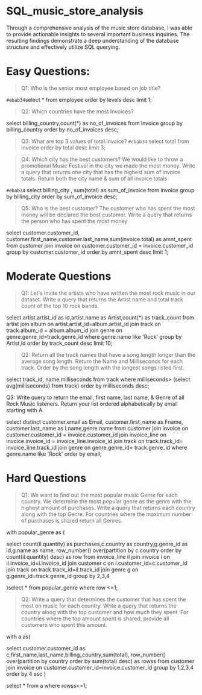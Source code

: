 # SQL_music_store_analysis
Through a comprehensive analysis of the music store database, I was able to provide actionable insights to several important business inquiries. The resulting findings demonstrate a deep understanding of the database structure and effectively utilize SQL querying.

# Easy Questions:
>  Q1: Who is the senior most employee based on job title? 

`#ebab34`select * from employee 
order by levels desc
limit 1;

>  Q2: Which countries have the most Invoices? 

select billing_country,count(*) as no_of_invoices  from invoice
group by billing_country
order by no_of_invoices desc; 

>  Q3: What are top 3 values of total invoice? 
`#ebab34` select total from invoice
order by total desc
limit 3;


> Q4: Which city has the best customers?
We would like to throw a promotional Music Festival in the city we made the most money. 
Write a query that returns one city that has the highest sum of invoice totals. 
Return both the city name & sum of all invoice totals 

`#ebab34` select billing_city ,
sum(total) as sum_of_invoice 
from invoice
group by billing_city
order by sum_of_invoice desc;



> Q5: Who is the best customer? 
The customer who has spent the most money will be declared the best customer. 
Write a query that returns the person who has spent the most money


select customer.customer_id,
customer.first_name,customer.last_name,sum(invoice.total) as amnt_spent
from customer
join invoice on  customer.customer_id = invoice.customer_id
group by customer.customer_id
order by amnt_spent desc
limit 1;

# Moderate Questions
> Q1: Let's invite the artists who have written the most rock music in our dataset. 
Write a query that returns the Artist name and total track count of the top 10 rock bands. 

 select  artist.artist_id as id,artist.name as Artist,count(*) as track_count from artist
 join album on artist.artist_id=album.artist_id
 join track on track.album_id = album.album_id
 join genre on genre.genre_id=track.genre_id
 where genre.name like 'Rock'
 group by Artist,id
 order by track_count desc
 limit 10;



> Q2: Return all the track names that have a song length longer than the average song length. 
Return the Name and Milliseconds for each track. 
Order by the song length with the longest songs listed first. 

select track_id, name,milliseconds from track
where milliseconds> (select avg(milliseconds) from track)
order by milliseconds desc;

Q3: Write query to return the email, first name, last name, & Genre of all Rock Music listeners. 
Return your list ordered alphabetically by email starting with A. 

select distinct customer.email as Email,
customer.first_name as Fname, customer.last_name as Lname,genre.name from customer
join invoice on customer.customer_id = invoice.customer_id
join invoice_line on invoice.invoice_id = invoice_line.invoice_id
join track on track.track_id= invoice_line.track_id
join genre on genre.genre_id= track.genre_id
where genre.name like 'Rock'
order by email;



# Hard Questions

> Q1: We want to find out the most popular music Genre for each country. 
We determine the most popular genre as the genre 
with the highest amount of purchases. Write a query that returns each country 
along with the top Genre. For countries where 
the maximum number of purchases is shared return all Genres. 



with popular_genre as (

select count(il.quantity)  as purchases,c.country as country,g.genre_id as id,g.name as name,
row_number() over(partition by c.country order by count(il.quantity) desc) as row
from invoice_line il 
join invoice i on il.invoice_id=i.invoice_id
join customer c on i.customer_id=c.customer_id
join track on track.track_id=il.track_id
join genre g on g.genre_id=track.genre_id
group by 2,3,4

)select * from popular_genre
where row <=1;


> Q2: Write a query that determines the customer that has spent the most on music for each country. 
Write a query that returns the country along with the top customer and how much they spent. 
For countries where the top amount spent is shared, provide all customers who spent this amount. 

with a as( 

select customer.customer_id as c,first_name,last_name,billing_country,sum(total),
row_number() over(partition by country order by sum(total) desc) as rowss from customer
join invoice on customer.customer_id=invoice.customer_id
group by 1,2,3,4
	order by 4 asc
)

select * from a where rowss<=1;




















